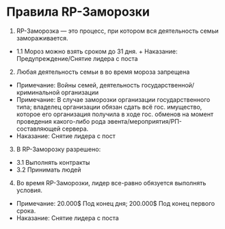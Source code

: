 # Правила RP-Заморозки

1. RP-Заморозка — это процесс, при котором вся деятельность семьи замораживается.
 + 1.1 Мороз можно взять сроком до 31 дня.
       + Наказание: Предупреждение/Снятие лидера с поста

2. Любая деятельность семьи в во время мороза запрещена
 + Примечание: Войны семей, деятельность государственной/криминальной организации
 + Примечание: В случае заморозки организации государственного типа; владелец организации обязан сдать всё гос. имущество, которое его организация получила в ходе гос. обменов на момент проведения какого-либо рода эвента/мероприятия/РП-составляющей сервера.
 + Наказание: Снятие лидера с пост
3. В RP-Заморозку разрешено:
 + 3.1 Выполнять контракты
 + 3.2 Принимать людей
4. Во время RP-Заморозки, лидер все-равно обязуется выполнять условия.
 + Примечание: 20.000$ Под конец дня; 200.000$ Под конец первого срока.
 + Наказание: Снятие лидера с поста
